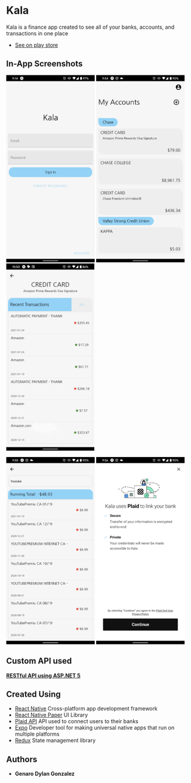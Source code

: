 # Kala

Kala is a finance app created to see all of your banks, accounts, and transactions in one place
* [See on play store](https://play.google.com/store/apps/details?id=com.dylangiv.kala)

## In-App Screenshots
<p float="left">
   <img 
      alt="Sign In Screen" 
      src="docs/sign-in.jpg" 
      height=500px 
   />
   <img 
      alt="Accounts Screen" 
      src="docs/accounts.jpg" 
      height=500px 
   />
   <img 
      alt="Transactions Screen" 
      src="docs/transactions.jpg" 
      height=500px
   />
</p>
<p float="left">
   <img 
      alt="Search Screen" 
      src="docs/search.jpg" 
      height=500px 
   />
   <img 
      alt="Plaid Screen" 
      src="docs/plaid.jpg" 
      height=500px 
   />
</p>

## Custom API used
**[RESTful API using ASP.NET 5](https://github.com/DylanGIV/kala-api)**

## Created Using

* [React Native](https://facebook.github.io/react-native/)
    Cross-platform app development framework
* [React Native Paper](https://reactnativepaper.com)
    UI Library
* [Plaid API](https://plaid.com)
    API used to connect users to their banks
* [Expo](https://expo.io)
    Developer tool for making universal native apps that run on multiple platforms
* [Redux](https://redux.js.org)
    State management library

## Authors

* **Genaro Dylan Gonzalez**
